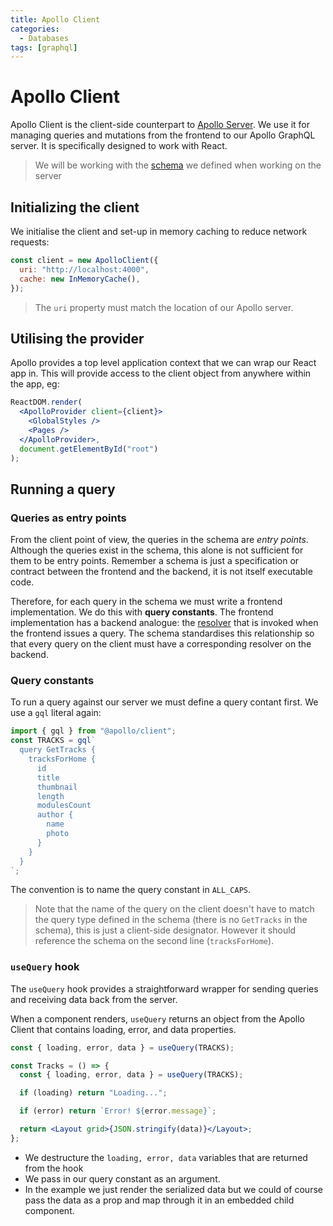 ```yaml
---
title: Apollo Client
categories:
  - Databases
tags: [graphql]
---
```


# Apollo Client

Apollo Client is the client-side counterpart to [Apollo Server](/Databases/GraphQL/Apollo/Apollo_Server.md). We use it for managing queries and mutations from the frontend to our Apollo GraphQL server. It is specifically designed to work with React.

> We will be working with the [schema](/Databases/GraphQL/Apollo/Apollo_Server.md#example-schema) we defined when working on the server

## Initializing the client

We initialise the client and set-up in memory caching to reduce network requests:

```js
const client = new ApolloClient({
  uri: "http://localhost:4000",
  cache: new InMemoryCache(),
});
```

> The `uri` property must match the location of our Apollo server.

## Utilising the provider

Apollo provides a top level application context that we can wrap our React app in. This will provide access to the client object from anywhere within the app, eg:

```jsx
ReactDOM.render(
  <ApolloProvider client={client}>
    <GlobalStyles />
    <Pages />
  </ApolloProvider>,
  document.getElementById("root")
);
```

## Running a query

### Queries as entry points

From the client point of view, the queries in the schema are _entry points_. Although the queries exist in the schema, this alone is not sufficient for them to be entry points. Remember a schema is just a specification or contract between the frontend and the backend, it is not itself executable code.

Therefore, for each query in the schema we must write a frontend implementation. We do this with **query constants**. The frontend implementation has a backend analogue: the [resolver](/Databases/GraphQL/Apollo/Apollo_Server.md#implementing-resolvers) that is invoked when the frontend issues a query. The schema standardises this relationship so that every query on the client must have a corresponding resolver on the backend.

### Query constants

To run a query against our server we must define a query contant first. We use a `gql` literal again:

```js
import { gql } from "@apollo/client";
const TRACKS = gql`
  query GetTracks {
    tracksForHome {
      id
      title
      thumbnail
      length
      modulesCount
      author {
        name
        photo
      }
    }
  }
`;
```

The convention is to name the query constant in `ALL_CAPS`.

> Note that the name of the query on the client doesn't have to match the query type defined in the schema (there is no `GetTracks` in the schema), this is just a client-side designator. However it should reference the schema on the second line (`tracksForHome`).

### `useQuery` hook

The `useQuery` hook provides a straightforward wrapper for sending queries and receiving data back from the server.

When a component renders, `useQuery` returns an object from the Apollo Client that contains loading, error, and data properties.

```jsx
const { loading, error, data } = useQuery(TRACKS);

const Tracks = () => {
  const { loading, error, data } = useQuery(TRACKS);

  if (loading) return "Loading...";

  if (error) return `Error! ${error.message}`;

  return <Layout grid>{JSON.stringify(data)}</Layout>;
};
```

- We destructure the `loading, error, data` variables that are returned from the hook
- We pass in our query constant as an argument.
- In the example we just render the serialized data but we could of course pass the data as a prop and map through it in an embedded child component.

